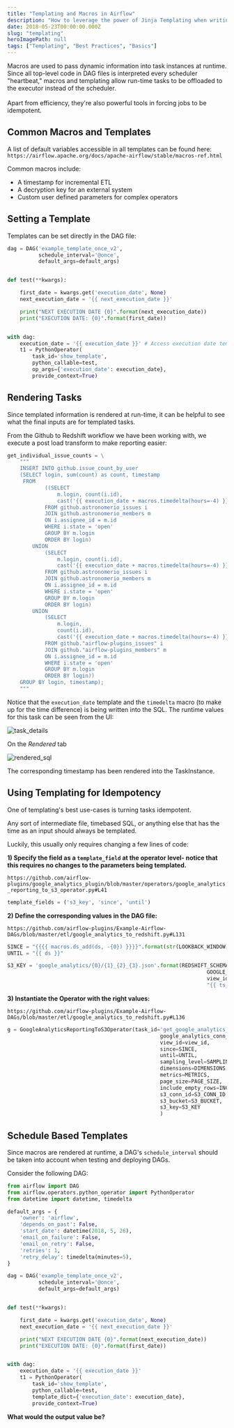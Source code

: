 ```yaml
---
title: "Templating and Macros in Airflow"
description: "How to leverage the power of Jinja Templating when writing your DAGs."
date: 2018-05-23T00:00:00.000Z
slug: "templating"
heroImagePath: null
tags: ["Templating", "Best Practices", "Basics"]
---
```

<!-- markdownlint-disable-file -->
Macros are used to pass dynamic information into task instances at runtime. Since all top-level code in DAG files is interpreted every scheduler "heartbeat," macros and templating allow run-time tasks to be offloaded to the executor instead of the scheduler.  <br> <br>
Apart from efficiency, they're also powerful tools in forcing jobs to be idempotent.

## Common Macros and Templates

A list of default variables accessible in all templates can be found here: `https://airflow.apache.org/docs/apache-airflow/stable/macros-ref.html`

Common macros include:

- A timestamp for incremental ETL
- A decryption key for an external system
- Custom user defined parameters for complex operators

## Setting a Template

Templates can be set directly in the DAG file:

```python
dag = DAG('example_template_once_v2',
          schedule_interval='@once',
          default_args=default_args)


def test(**kwargs):

    first_date = kwargs.get('execution_date', None)
    next_execution_date = '{{ next_execution_date }}'

    print("NEXT EXECUTION DATE {0}".format(next_execution_date))
    print("EXECUTION DATE: {0}".format(first_date))


with dag:
    execution_date = '{{ execution_date }}' # Access execution date template
    t1 = PythonOperator(
        task_id='show_template',
        python_callable=test,
        op_args={'execution_date': execution_date},
        provide_context=True)


```

## Rendering Tasks

Since templated information is rendered at run-time, it can be helpful to see what the final inputs are for templated tasks.

From the Github to Redshift workflow we have been working with, we execute a post load transform to make reporting easier:

```python
get_individual_issue_counts = \
    """
    INSERT INTO github.issue_count_by_user
    (SELECT login, sum(count) as count, timestamp
     FROM
            ((SELECT
                m.login, count(i.id),
                cast('{{ execution_date + macros.timedelta(hours=-4) }}' as timestamp) as timestamp
            FROM github.astronomerio_issues i
            JOIN github.astronomerio_members m
            ON i.assignee_id = m.id
            WHERE i.state = 'open'
            GROUP BY m.login
            ORDER BY login)
        UNION
            (SELECT
                m.login, count(i.id),
                cast('{{ execution_date + macros.timedelta(hours=-4) }}' as timestamp) as timestamp
            FROM github.astronomerio_issues i
            JOIN github.astronomerio_members m
            ON i.assignee_id = m.id
            WHERE i.state = 'open'
            GROUP BY m.login
            ORDER BY login)
        UNION
            (SELECT
                m.login,
                count(i.id),
                cast('{{ execution_date + macros.timedelta(hours=-4) }}' as timestamp) as timestamp
            FROM github."airflow-plugins_issues" i
            JOIN github."airflow-plugins_members" m
            ON i.assignee_id = m.id
            WHERE i.state = 'open'
            GROUP BY m.login
            ORDER BY login))
    GROUP BY login, timestamp);
    """
```

Notice that the `execution_date` template and the `timedelta` macro (to make up for the time difference) is being written into the SQL. The runtime values for this task can be seen from the UI:

![task_details](https://assets.astronomer.io/website/img/guides/task_details.png)

On the *Rendered* tab

![rendered_sql](https://assets.astronomer.io/website/img/guides/rendered_sql.png)

The corresponding timestamp has been rendered into the TaskInstance.

## Using Templating for Idempotency

One of templating's best use-cases is turning tasks idempotent.

Any sort of intermediate file, timebased SQL, or anything else that has the time as an input should always be templated.

Luckily, this usually only requires changing a few lines of code:

**1) Specify the field as a `template_field` at the operator level- notice that this requires no changes to the parameters being templated.**

`https://github.com/airflow-plugins/google_analytics_plugin/blob/master/operators/google_analytics_reporting_to_s3_operator.py#L41`

```python
template_fields = ('s3_key', 'since', 'until')
```

**2) Define the corresponding values in the DAG file:**

`https://github.com/airflow-plugins/Example-Airflow-DAGs/blob/master/etl/google_analytics_to_redshift.py#L131`

```python
SINCE = "{{{{ macros.ds_add(ds, -{0}) }}}}".format(str(LOOKBACK_WINDOW))
UNTIL = "{{ ds }}"

S3_KEY = 'google_analytics/{0}/{1}_{2}_{3}.json'.format(REDSHIFT_SCHEMA,
                                                                GOOGLE_ANALYTICS_CONN_ID,
                                                                view_id,
                                                                "{{ ts_nodash }}")
```

**3) Instantiate the Operator with the right values:**

`https://github.com/airflow-plugins/Example-Airflow-DAGs/blob/master/etl/google_analytics_to_redshift.py#L136`

```python
g = GoogleAnalyticsReportingToS3Operator(task_id='get_google_analytics_data',
                                                 google_analytics_conn_id=GOOGLE_ANALYTICS_CONN_ID,
                                                 view_id=view_id,
                                                 since=SINCE,
                                                 until=UNTIL,
                                                 sampling_level=SAMPLING_LEVEL,
                                                 dimensions=DIMENSIONS,
                                                 metrics=METRICS,
                                                 page_size=PAGE_SIZE,
                                                 include_empty_rows=INCLUDE_EMPTY_ROWS,
                                                 s3_conn_id=S3_CONN_ID,
                                                 s3_bucket=S3_BUCKET,
                                                 s3_key=S3_KEY
                                                 )
```

## Schedule Based Templates

Since macros are rendered at runtime, a DAG's `schedule_interval` should be taken into account when testing and deploying DAGs.

Consider the following DAG:

```python
from airflow import DAG
from airflow.operators.python_operator import PythonOperator
from datetime import datetime, timedelta

default_args = {
    'owner': 'airflow',
    'depends_on_past': False,
    'start_date': datetime(2018, 5, 26),
    'email_on_failure': False,
    'email_on_retry': False,
    'retries': 1,
    'retry_delay': timedelta(minutes=5),
}

dag = DAG('example_template_once_v2',
          schedule_interval='@once',
          default_args=default_args)


def test(**kwargs):

    first_date = kwargs.get('execution_date', None)
    next_execution_date = '{{ next_execution_date }}'

    print("NEXT EXECUTION DATE {0}".format(next_execution_date))
    print("EXECUTION DATE: {0}".format(first_date))


with dag:
    execution_date = '{{ execution_date }}'
    t1 = PythonOperator(
        task_id='show_template',
        python_callable=test,
        template_dict={'execution_date': execution_date},
        provide_context=True)

```

**What would the output value be?**
